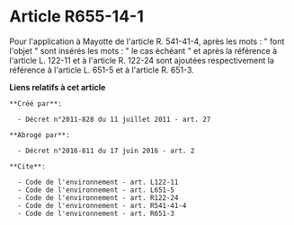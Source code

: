 # Article R655-14-1

Pour l'application à Mayotte de l'article R. 541-41-4, après les mots : " font l'objet " sont insérés les mots : " le cas
échéant " et après la référence à l'article L. 122-11 et à l'article R. 122-24 sont ajoutées respectivement la référence à
l'article L. 651-5 et à l'article R. 651-3.

**Liens relatifs à cet article**

	**Créé par**:

	  - Décret n°2011-828 du 11 juillet 2011 - art. 27

	**Abrogé par**:

	  - Décret n°2016-811 du 17 juin 2016 - art. 2

	**Cite**:

	  - Code de l'environnement - art. L122-11
	  - Code de l'environnement - art. L651-5
	  - Code de l'environnement - art. R122-24
	  - Code de l'environnement - art. R541-41-4
	  - Code de l'environnement - art. R651-3
